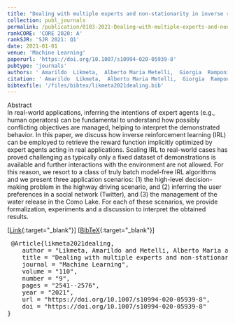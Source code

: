 ```yaml
---
title: "Dealing with multiple experts and non-stationarity in inverse reinforcement learning: an application to real-life problems"
collection: publ_journals
permalink: /publication/0103-2021-Dealing-with-multiple-experts-and-non-stationarity-in-inverse-reinforcement-learning-an-application-to-real-life-problems
rankCORE: 'CORE 2020: A'
rankSJR: 'SJR 2021: Q1'
date: 2021-01-01
venue: 'Machine Learning'
paperurl: 'https://doi.org/10.1007/s10994-020-05939-8'
pubtype: 'journals'
authors: ' Amarildo  Likmeta,  Alberto Maria Metelli,  Giorgia  Ramponi,  Andrea  Tirinzoni,  Matteo  Giuliani, and  Marcello  Restelli'
citation: ' Amarildo  Likmeta,  Alberto Maria Metelli,  Giorgia  Ramponi,  Andrea  Tirinzoni,  Matteo  Giuliani, and  Marcello  Restelli&quot;Dealing with multiple experts and non-stationarity in inverse reinforcement learning: an application to real-life problems.&quot; Machine Learning, 2021'
bibtexfile: '/files/bibtex/likmeta2021dealing.bib'
---
```

Abstract
 <br> In real-world applications, inferring the intentions of expert agents (e.g., human operators) can be fundamental to understand how possibly conflicting objectives are managed, helping to interpret the demonstrated behavior. In this paper, we discuss how inverse reinforcement learning (IRL) can be employed to retrieve the reward function implicitly optimized by expert agents acting in real applications. Scaling IRL to real-world cases has proved challenging as typically only a fixed dataset of demonstrations is available and further interactions with the environment are not allowed. For this reason, we resort to a class of truly batch model-free IRL algorithms and we present three application scenarios: (1) the high-level decision-making problem in the highway driving scenario, and (2) inferring the user preferences in a social network (Twitter), and (3) the management of the water release in the Como Lake. For each of these scenarios, we provide formalization, experiments and a discussion to interpret the obtained results. <br> 

 [[Link](https://doi.org/10.1007/s10994-020-05939-8){:target="_blank"}] [[BibTeX](/files/bibtex/likmeta2021dealing.bib){:target="_blank"}] 
<pre> @Article{likmeta2021dealing,
    author = "Likmeta, Amarildo and Metelli, Alberto Maria and Ramponi, Giorgia and Tirinzoni, Andrea and Giuliani, Matteo and Restelli, Marcello",
    title = "Dealing with multiple experts and non-stationarity in inverse reinforcement learning: an application to real-life problems",
    journal = "Machine Learning",
    volume = "110",
    number = "9",
    pages = "2541--2576",
    year = "2021",
    url = "https://doi.org/10.1007/s10994-020-05939-8",
    doi = "https://doi.org/10.1007/s10994-020-05939-8"
} </pre>
